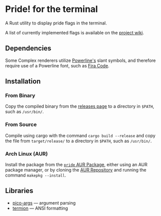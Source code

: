 
# Pride! for the terminal

A Rust utility to display pride flags in the terminal.

A list of currently implemented flags is available on the [project wiki](https://git.vwolfe.io/valerie/pride/wiki/Flags).

## Dependencies

Some Complex renderers utilize [Powerline's](https://github.com/ryanoasis/powerline-extra-symbols)
slant symbols, and therefore require use of a Powerline font, such as [Fira Code](https://github.com/tonsky/FiraCode).

## Installation

### From Binary

Copy the compiled binary from the [releases page](https://git.vwolfe.io/valerie/pride/releases)
to a directory in `$PATH`, such as `/usr/bin/`.

### From Source

Compile using cargo with the command `cargo build --release` and copy the file
from `target/release/` to a directory in `$PATH`, such as `/usr/bin/`.

### Arch Linux (AUR)

Install the package from the [`pride` AUR Package](https://aur.archlinux.org/packages/pride),
either using an AUR package manager, or by cloning the [AUR Repository](https://aur.archlinux.org/pride.git)
and running the command `makepkg --install`.

## Libraries

- [pico-args](https://crates.io/crates/pico-args) — argument parsing
- [termion](https://crates.io/crates/termion) — ANSI formatting

